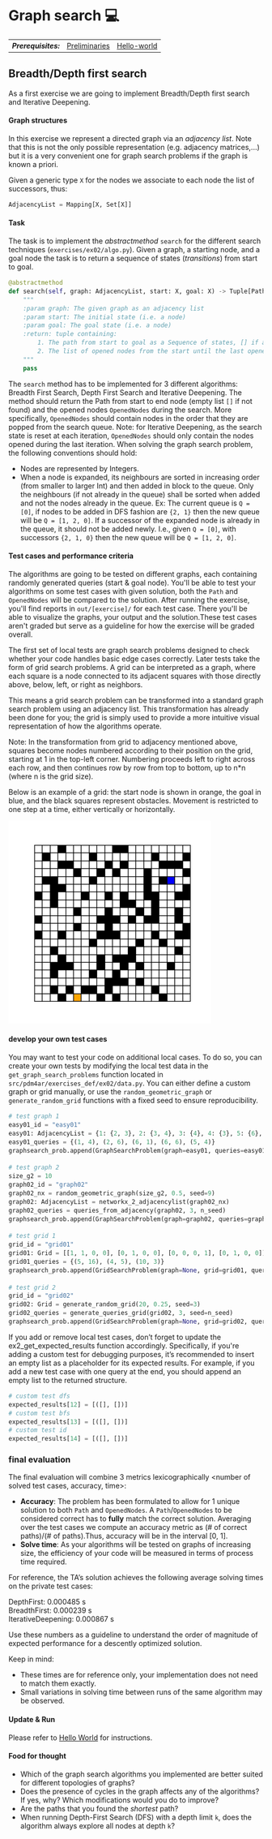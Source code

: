 # Graph search :computer:

<table>
  <tr>
    <th><i>Prerequisites:</i></th><td><a href="./00-preliminaries.html" target="_top">Preliminaries</a></td><td><a href="./01-hello-world.html" target="_top">Hello-world</a></td>
  </tr>
</table>

## Breadth/Depth first search

As a first exercise we are going to implement Breadth/Depth first search and Iterative Deepening.

#### Graph structures

In this exercise we represent a directed graph via an *adjacency list*. Note that this is not the only possible
representation (e.g. adjacency matrices,...) but it is a very convenient one for graph search problems if the graph is
known a priori.

Given a generic type `X` for the nodes we associate to each node the list of successors, thus:

```python
AdjacencyList = Mapping[X, Set[X]]
```

#### Task

The task is to implement the _abstractmethod_ `search` for the different search techniques (`exercises/ex02/algo.py`).
Given a graph, a starting node, and a goal node the task is to return a sequence of states (_transitions_) from start to
goal.

```python
@abstractmethod
def search(self, graph: AdjacencyList, start: X, goal: X) -> Tuple[Path, OpenedNodes]:
    """
    :param graph: The given graph as an adjacency list
    :param start: The initial state (i.e. a node)
    :param goal: The goal state (i.e. a node)
    :return: tuple containing:
        1. The path from start to goal as a Sequence of states, [] if a path does not exist
        2. The list of opened nodes from the start until the last opened node
    """
    pass
```

The `search` method has to be implemented for 3 different algorithms: Breadth First Search, Depth First Search and Iterative Deepening. The method should return the Path from start to end node (empty list `[]` if not found) and the opened nodes `OpenedNodes` during the search. More specifically, `OpenedNodes` should contain nodes in the order that they are popped from the search queue. Note: for Iterative Deepening, as the search state is reset at each iteration, `OpenedNodes` should only contain the nodes opened during the last iteration.
When solving the graph search problem, the following conventions should hold:
* Nodes are represented by Integers.
* When a node is expanded, its neighbours are sorted in increasing order (from smaller to larger Int) and then added in block to the queue. Only the neighbours (if not already in the queue) shall be sorted when added and not the nodes already in the queue.
Ex: The current queue is `Q = [0]`, if nodes to be added in DFS fashion are `{2, 1}` then the new queue will be `Q = [1, 2, 0]`. 
If a successor of the expanded node is already in the queue, it should not be added newly. I.e., given `Q = [0]`, with successors `{2, 1, 0}` then the new queue will be `Q = [1, 2, 0]`.

#### Test cases and performance criteria

The algorithms are going to be tested on different graphs, each containing randomly generated queries (start &
goal node).
You'll be able to test your algorithms on some test cases with given solution, both the `Path` and `OpenedNodes` will be compared to the solution. 
After running the exercise, you'll find reports in `out/[exercise]/` for each test case. There you'll be able to visualize the graphs, your output and the solution.These test cases aren't graded but serve as a guideline for how the exercise will be graded overall.

The first set of local tests are graph search problems designed to check whether your code handles basic edge cases correctly. Later tests take the form of grid search problems. A grid can be interpreted as a graph, where each square is a node connected to its adjacent squares with those directly above, below, left, or right as neighbors.

This means a grid search problem can be transformed into a standard graph search problem using an adjacency list. This transformation has already been done for you; the grid is simply used to provide a more intuitive visual representation of how the algorithms operate. 

Note: In the transformation from grid to adjacency mentioned above, squares become nodes numbered according to their position on the grid, starting at 1 in the top-left corner. Numbering proceeds left to right across each row, and then continues row by row from top to bottom, up to n*n (where n is the grid size).


Below is an example of a grid: the start node is shown in orange, the goal in blue, and the black squares represent obstacles. Movement is restricted to one step at a time, either vertically or horizontally.

![image](img/ex02_grid-search-example.png)


#### develop your own test cases

You may want to test your code on additional local cases. To do so, you can create your own tests by modifying the local test data in the `get_graph_search_problems` function located in `src/pdm4ar/exercises_def/ex02/data.py`. You can either define a custom graph or grid manually, or use the `random_geometric_graph` or `generate_random_grid` functions with a fixed seed to ensure reproducibility.

```python
# test graph 1
easy01_id = "easy01"
easy01: AdjacencyList = {1: {2, 3}, 2: {3, 4}, 3: {4}, 4: {3}, 5: {6}, 6: {3}}
easy01_queries = {(1, 4), (2, 6), (6, 1), (6, 6), (5, 4)}
graphsearch_prob.append(GraphSearchProblem(graph=easy01, queries=easy01_queries, graph_id=easy01_id))

# test graph 2
size_g2 = 10
graph02_id = "graph02"
graph02_nx = random_geometric_graph(size_g2, 0.5, seed=9)
graph02: AdjacencyList = networkx_2_adjacencylist(graph02_nx)
graph02_queries = queries_from_adjacency(graph02, 3, n_seed)
graphsearch_prob.append(GraphSearchProblem(graph=graph02, queries=graph02_queries, graph_id=graph02_id))

# test grid 1
grid_id = "grid01"
grid01: Grid = [[1, 1, 0, 0], [0, 1, 0, 0], [0, 0, 0, 1], [0, 1, 0, 0]]
grid01_queries = {(5, 16), (4, 5), (10, 3)}
graphsearch_prob.append(GridSearchProblem(graph=None, grid=grid01, queries=grid01_queries, graph_id=grid_id))

# test grid 2
grid_id = "grid02"
grid02: Grid = generate_random_grid(20, 0.25, seed=3)
grid02_queries = generate_queries_grid(grid02, 3, seed=n_seed)
graphsearch_prob.append(GridSearchProblem(graph=None, grid=grid02, queries=grid02_queries, graph_id=grid_id))
```

If you add or remove local test cases, don’t forget to update the ex2_get_expected_results function accordingly. Specifically, if you're adding a custom test for debugging purposes, it’s recommended to insert an empty list as a placeholder for its expected results. For example, if you add a new test case with one query at the end, you should append an empty list to the returned structure.

```python
# custom test dfs
expected_results[12] = [([], [])]
# custom test bfs
expected_results[13] = [([], [])]
# custom test id
expected_results[14] = [([], [])]
```

### final evaluation

The final evaluation will combine 3 metrics lexicographically <number of solved test cases, accuracy, time>:
* **Accuracy**: The problem has been formulated to allow for 1 unique solution to both `Path` and `OpenedNodes`. 
A `Path`/`OpenedNodes` to be considered correct has to **fully** match the correct solution.
Averaging over the test cases we compute an accuracy metric as (# of correct paths)/(# of paths).Thus, accuracy will be in the interval [0, 1].
* **Solve time**: As your algorithms will be tested on graphs of increasing size, the efficiency of your code will be measured in terms of process time required.

For reference, the TA’s solution achieves the following average solving times on the private test cases:

DepthFirst:         0.000485 s  
BreadthFirst:       0.000239 s  
IterativeDeepening: 0.000867 s

Use these numbers as a guideline to understand the order of magnitude of expected performance for a descently optimized solution.

Keep in mind:
- These times are for reference only, your implementation does not need to match them exactly.
- Small variations in solving time between runs of the same algorithm may be observed.

#### Update & Run

Please refer to [Hello World](01-helloworld.md) for instructions.

#### Food for thought

* Which of the graph search algorithms you implemented are better suited for different topologies of graphs?
* Does the presence of cycles in the graph affects any of the algorithms? If yes, why? Which modifications would you do to improve?
* Are the paths that you found the _shortest_ path?
* When running Depth-First Search (DFS) with a depth limit `k`, does the algorithm always explore all nodes at depth `k`?